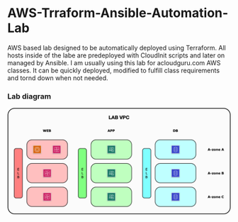 # AWS-Trraform-Ansible-Automation-Lab

AWS based lab designed to be automatically deployed using Terraform. All hosts inside of the labe are predeployed with CloudInit scripts and later on managed by Ansible. I am usually using this lab for acloudguru.com AWS classes. It can be quickly deployed, modified to fulfill class requirements and tornd down when not needed.
  

### Lab diagram
![AWS lab diagram](https://github.com/ccie18643/AWS-Terraform-Ansible-Automation-Lab/blob/master/pictures/diag01.png)


